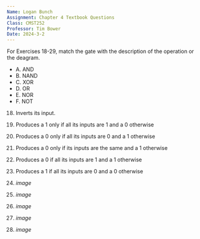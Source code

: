 ```yaml
---
Name: Logan Bunch
Assignment: Chapter 4 Textbook Questions
Class: CMST252
Professor: Tim Bower
Date: 2024-3-2
---
```


For Exercises 18-29, match the gate with the description of the operation or the deagram.

- A. AND
- B. NAND
- C. XOR
- D. OR
- E. NOR
- F. NOT

18. Inverts its input.

19. Produces a 1 only if all its inputs are 1 and a 0 otherwise

20. Produces a 0 only if all its inputs are 0 and a 1 otherwise

21. Produces a 0 only if its inputs are the same and a 1 otherwise

22. Produces a 0 if all its inputs are 1 and a 1 otherwise

23. Produces a 1 if all its inputs are 0 and a 0 otherwise

24. _image_

25. _image_

26. _image_

27. _image_

28. _image_
